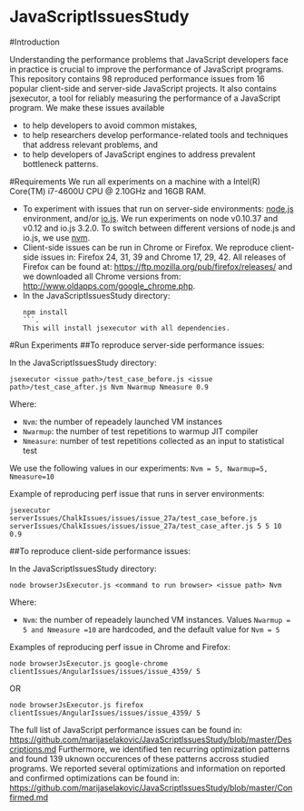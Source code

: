# JavaScriptIssuesStudy
#Introduction

Understanding the performance problems that JavaScript developers face in practice is crucial to improve the performance of JavaScript programs. This repository contains 98 reproduced performance issues from 16 popular client-side and server-side JavaScript projects. It also contains jsexecutor, a tool for reliably measuring the performance of a JavaScript program. We make these issues available
- to help developers to avoid common mistakes,
- to help researchers develop performance-related tools and techniques that address relevant problems, and
- to help developers of JavaScript engines to address prevalent bottleneck patterns.

#Requirements
We run all experiments on a machine with a Intel(R) Core(TM) i7-4600U CPU @ 2.10GHz and 16GB RAM. 
- To experiment with issues that run on server-side environments: [node.js](http://nodejs.org/) environment, and/or [io.js](https://iojs.org/). We run experiments on node v0.10.37 and v0.12 and io.js 3.2.0. To switch between different versions of node.js and io.js, we use [nvm](https://www.npmjs.com/package/nvm).
- Client-side issues can be run in Chrome or Firefox. We reproduce client-side issues in: Firefox 24, 31, 39 and Chrome 17, 29, 42. All releases of Firefox can be found at: https://ftp.mozilla.org/pub/firefox/releases/ and we downloaded all Chrome versions from: http://www.oldapps.com/google_chrome.php.
- In the JavaScriptIssuesStudy directory:
    ```
    npm install
   ```.
  This will install jsexecutor with all dependencies.
  
#Run Experiments
##To reproduce server-side performance issues:

In the JavaScriptIssuesStudy directory:

```
jsexecutor <issue path>/test_case_before.js <issue path>/test_case_after.js Nvm Nwarmup Nmeasure 0.9
```
Where:
- ``` Nvm ```: the number of repeadely launched VM instances
- ```Nwarmup```: the number of test repetitions to warmup JIT compiler
- ```Nmeasure```: number of test repetitions collected as an input to statistical test

We use the following values in our experiments:
``` Nvm = 5, Nwarmup=5, Nmeasure=10 ```

Example of reproducing perf issue that runs in server environments:
```
jsexecutor serverIssues/ChalkIssues/issues/issue_27a/test_case_before.js serverIssues/ChalkIssues/issues/issue_27a/test_case_after.js 5 5 10 0.9
```

##To reproduce client-side performance issues:

In the JavaScriptIssuesStudy directory:
```
node browserJsExecutor.js <command to run browser> <issue path> Nvm
```
Where:
- ``` Nvm ```: the number of repeadely launched VM instances. Values ```Nwarmup = 5 and Nmeasure =10``` are hardcoded, and the default value for ``` Nvm = 5 ```

Examples of reproducing perf issue in Chrome and Firefox:
```
node browserJsExecutor.js google-chrome clientIssues/AngularIssues/issues/issue_4359/ 5
```
OR
```
node browserJsExecutor.js firefox clientIssues/AngularIssues/issues/issue_4359/ 5
```
The full list of JavaScript performance issues can be found in: https://github.com/marijaselakovic/JavaScriptIssuesStudy/blob/master/Descriptions.md Furthermore, we identified ten recurring optimization patterns and found 139 uknown occurences of these patterns accross studied programs. We reported several optimizations and information on reported and confirmed optimizations can be found in: https://github.com/marijaselakovic/JavaScriptIssuesStudy/blob/master/Confirmed.md






